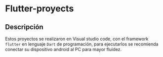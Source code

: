# Flutter-proyects

## Descripción
Estos proyectos se realizaron en Visual studio code, con el framework `flutter` en lenguaje `Dart` de programación, para ejecutarlos se recomienda conectar su dispositivo android al PC para mayor fluidez.
